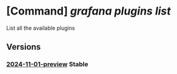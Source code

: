 # [Command] _grafana plugins list_

List all the available plugins

## Versions

### [2024-11-01-preview](/Resources/mgmt-plane/L3N1YnNjcmlwdGlvbnMve30vcmVzb3VyY2Vncm91cHMve30vcHJvdmlkZXJzL21pY3Jvc29mdC5kYXNoYm9hcmQvZ3JhZmFuYS97fS9mZXRjaGF2YWlsYWJsZXBsdWdpbnM=/2024-11-01-preview.xml) **Stable**

<!-- mgmt-plane /subscriptions/{}/resourcegroups/{}/providers/microsoft.dashboard/grafana/{}/fetchavailableplugins 2024-11-01-preview -->
